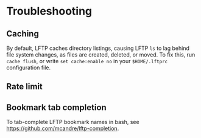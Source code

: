 # Troubleshooting

## Caching

By default, LFTP caches directory listings, causing LFTP `ls` to lag behind file system changes, as files are created, deleted, or moved. To fix this, run `cache flush`, or write `set cache:enable no` in your `$HOME/.lftprc` configuration file.

## Rate limit

## Bookmark tab completion

To tab-complete LFTP bookmark names in bash, see https://github.com/mcandre/lftp-completion.